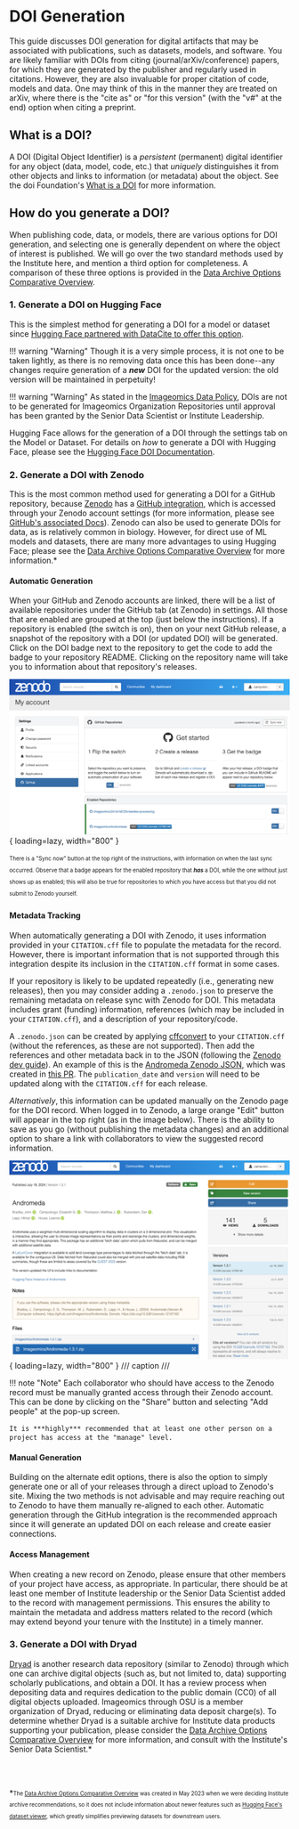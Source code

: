 # DOI Generation

This guide discusses DOI generation for digital artifacts that may be associated with publications, such as datasets, models, and software.
You are likely familiar with DOIs from citing (journal/arXiv/conference) papers, for which they are generated by the publisher and regularly used in citations. However, they are also invaluable for proper citation of code, models and data. One may think of this in the manner they are treated on arXiv, where there is the "cite as" or "for this version" (with the "v#" at the end) option when citing a preprint.

## What is a DOI?

A DOI (Digital Object Identifier) is a _persistent_ (permanent) digital identifier for any object (data, model, code, etc.) that _uniquely_ distinguishes it from other objects and links to information (or metadata) about the object. See the doi Foundation's [What is a DOI](https://www.doi.org/the-identifier/what-is-a-doi/) for more information.


## How do you generate a DOI?

When publishing code, data, or models, there are various options for DOI generation, and selecting one is generally dependent on where the object of interest is published. We will go over the two standard methods used by the Institute here, and mention a third option for completeness. A comparison of these three options is provided in the [Data Archive Options Comparative Overview](../pdfs/Data_Archive-Publication-Options-Comparative-Overview.pdf).


### 1. Generate a DOI on Hugging Face

This is the simplest method for generating a DOI for a model or dataset since [Hugging Face partnered with DataCite to offer this option](https://huggingface.co/blog/introducing-doi). 

!!! warning "Warning"
    Though it is a very simple process, it is not one to be taken lightly, as there is no removing data once this has been done--any changes require generation of a ***new*** DOI for the updated version: the old version will be maintained in perpetuity!

!!! warning "Warning"
    As stated in the [Imageomics Data Policy](../Data-Policy.md), DOIs are not to be generated for Imageomics Organization Repositories until approval has been granted by the Senior Data Scientist or Institute Leadership.

Hugging Face allows for the generation of a DOI through the settings tab on the Model or Dataset. For details on _how_ to generate a DOI with Hugging Face, please see the [Hugging Face DOI Documentation](https://huggingface.co/docs/hub/doi).


### 2. Generate a DOI with Zenodo

This is the most common method used for generating a DOI for a GitHub repository, because [Zenodo](https://zenodo.org/) has a [GitHub integration](https://zenodo.org/account/settings/github/), which is accessed through your Zenodo account settings (for more information, please see [GitHub's associated Docs](https://docs.github.com/articles/referencing-and-citing-content)). Zenodo can also be used to generate DOIs for data, as is relatively common in biology. However, for direct use of ML models and datasets, there are many more advantages to using Hugging Face; please see the [Data Archive Options Comparative Overview](../pdfs/Data_Archive-Publication-Options-Comparative-Overview.pdf) for more information.*

#### Automatic Generation

When your GitHub and Zenodo accounts are linked, there will be a list of available repositories under the GitHub tab (at Zenodo) in settings. All those that are enabled are grouped at the top (just below the instructions). If a repository is enabled (the switch is on), then on your next GitHub release, a snapshot of the repository with a DOI (or updated DOI) will be generated. Click on the DOI badge next to the repository to get the code to add the badge to your repository README. Clicking on the repository name will take you to information about that repository's releases.

![Zenodo instructions and enabled repos](images/doi-generation/enabled_repos+intstructions.png){ loading=lazy, width="800" }

<sub><sup>There is a "Sync now" button at the top right of the instructions, with information on when the last sync occurred. Observe that a badge appears for the enabled repository that <b>_has_</b> a DOI, while the one without just shows up as enabled; this will also be true for repositories to which you have access but that you did not submit to Zenodo yourself.</sup></sub>

#### Metadata Tracking

When automatically generating a DOI with Zenodo, it uses information provided in your `CITATION.cff` file to populate the metadata for the record. However, there is important information that is not supported through this integration despite its inclusion in the `CITATION.cff` format in some cases. 

If your repository is likely to be updated repeatedly (i.e., generating new releases), then you may consider adding a `.zenodo.json` to preserve the remaining metadata on release sync with Zenodo for DOI. This metadata includes grant (funding) information, references (which may be included in your `CITATION.cff`), and a description of your repository/code.

A `.zenodo.json` can be created by applying [cffconvert](https://github.com/citation-file-format/cffconvert) to your `CITATION.cff` (without the references, as these are not supported). Then add the references and other metadata back in to the JSON (following the [Zenodo dev guide](https://developers.zenodo.org/#representation)). An example of this is the [Andromeda Zenodo JSON](https://github.com/Imageomics/Andromeda/blob/main/.zenodo.json), which was created in [this PR](https://github.com/Imageomics/Andromeda/pull/109).
The `publication_date` and `version` will need to be updated along with the `CITATION.cff` for each release.

_Alternatively_, this information can be updated manually on the Zenodo page for the DOI record. When logged in to Zenodo, a large orange "Edit" button will appear in the top right (as in the image below). There is the ability to save as you go (without publishing the metadata changes) and an additional option to share a link with collaborators to view the suggested record information.

![Zenodo sample record when logged in (Andromeda)](images/doi-generation/Zenodo_sample_record.png){ loading=lazy, width="800" }
/// caption
///

!!! note "Note"
    Each collaborator who should have access to the Zenodo record must be manually granted access through their Zenodo account. This can be done by clicking on the "Share" button and selecting "Add people" at the pop-up screen.

    It is ***highly*** recommended that at least one other person on a project has access at the "manage" level.

#### Manual Generation

Building on the alternate edit options, there is also the option to simply generate one or all of your releases through a direct upload to Zenodo's site. Mixing the two methods is not advisable and may require reaching out to Zenodo to have them manually re-aligned to each other. Automatic generation through the GitHub integration is the recommended approach since it will generate an updated DOI on each release and create easier connections.

#### Access Management

When creating a new record on Zenodo, please ensure that other members of your project have access, as appropriate. In particular, there should be at least one member of Institute leadership or the Senior Data Scientist added to the record with management permissions. This ensures the ability to maintain the metadata and address matters related to the record (which may extend beyond your tenure with the Institute) in a timely manner.


### 3. Generate a DOI with Dryad

[Dryad](https://datadryad.org/stash/about) is another research data repository (similar to Zenodo) through which one can archive digital objects (such as, but not limited to, data) supporting scholarly publications, and obtain a DOI. It has a review process when depositing data and requires dedication to the public domain (CC0) of all digital objects uploaded. Imageomics through OSU is a member organization of Dryad, reducing or eliminating data deposit charge(s). To determine whether Dryad is a suitable archive for Institute data products supporting your publication, please consider the [Data Archive Options Comparative Overview](../pdfs/Data_Archive-Publication-Options-Comparative-Overview.pdf) for more information, and consult with the Institute's Senior Data Scientist.*

<br>
<br>

*<sub><sup>The [Data Archive Options Comparative Overview](../pdfs/Data_Archive-Publication-Options-Comparative-Overview.pdf) was created in May 2023 when we were deciding Institute archive recommendations, so it does not include information about newer features such as [Hugging Face's dataset viewer](https://huggingface.co/docs/hub/en/datasets-viewer), which greatly simplifies previewing datasets for downstream users.</sup></sub>
